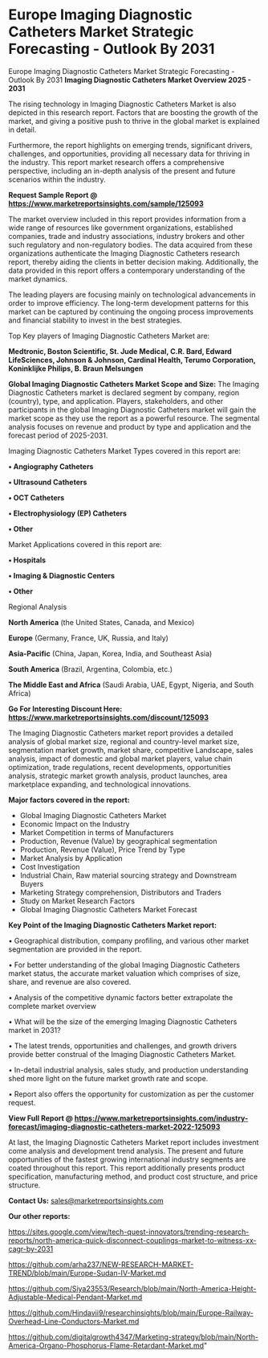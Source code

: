 # Europe Imaging Diagnostic Catheters Market Strategic Forecasting - Outlook By 2031
Europe Imaging Diagnostic Catheters Market Strategic Forecasting - Outlook By 2031
<Strong> Imaging Diagnostic Catheters Market Overview 2025 - 2031</strong>

The rising technology in Imaging Diagnostic Catheters Market is also depicted in this research report. Factors that are boosting the growth of the market, and giving a positive push to thrive in the global market is explained in detail.

Furthermore, the report highlights on emerging trends, significant drivers, challenges, and opportunities, providing all necessary data for thriving in the industry. This report market research offers a comprehensive perspective, including an in-depth analysis of the present and future scenarios within the industry.

<strong>Request Sample Report @ <a href=https://www.marketreportsinsights.com/sample/125093>https://www.marketreportsinsights.com/sample/125093</a></strong>

The market overview included in this report provides information from a wide range of resources like government organizations, established companies, trade and industry associations, industry brokers and other such regulatory and non-regulatory bodies. The data acquired from these organizations authenticate the Imaging Diagnostic Catheters research report, thereby aiding the clients in better decision making. Additionally, the data provided in this report offers a contemporary understanding of the market dynamics.

The leading players are focusing mainly on technological advancements in order to improve efficiency. The long-term development patterns for this market can be captured by continuing the ongoing process improvements and financial stability to invest in the best strategies.

Top Key players of Imaging Diagnostic Catheters Market are:

<strong>Medtronic, Boston Scientific, St. Jude Medical, C.R. Bard, Edward LifeSciences, Johnson & Johnson, Cardinal Health, Terumo Corporation, Koninklijke Philips, B. Braun Melsungen</strong>

<strong><b>Global Imaging Diagnostic Catheters Market Scope and Size:</b></strong>
The Imaging Diagnostic Catheters market is declared segment by company, region (country), type, and application. Players, stakeholders, and other participants in the global Imaging Diagnostic Catheters market will gain the market scope as they use the report as a powerful resource. The segmental analysis focuses on revenue and product by type and application and the forecast period of 2025-2031.

Imaging Diagnostic Catheters Market Types covered in this report are:

<strong>• Angiography Catheters

• Ultrasound Catheters

• OCT Catheters

• Electrophysiology (EP) Catheters

• Other</strong>

Market Applications covered in this report are:

<strong>• Hospitals

• Imaging & Diagnostic Centers

• Other</strong> 

Regional Analysis

<strong>North America</strong> (the United States, Canada, and Mexico)

<strong>Europe</strong> (Germany, France, UK, Russia, and Italy)

<strong>Asia-Pacific</strong> (China, Japan, Korea, India, and Southeast Asia)

<strong>South America</strong> (Brazil, Argentina, Colombia, etc.)

<strong>The Middle East and Africa</strong> (Saudi Arabia, UAE, Egypt, Nigeria, and South Africa)

<strong>Go For Interesting Discount Here: <a href=https://www.marketreportsinsights.com/discount/125093>https://www.marketreportsinsights.com/discount/125093</a></strong>

The Imaging Diagnostic Catheters market report provides a detailed analysis of global market size, regional and country-level market size, segmentation market growth, market share, competitive Landscape, sales analysis, impact of domestic and global market players, value chain optimization, trade regulations, recent developments, opportunities analysis, strategic market growth analysis, product launches, area marketplace expanding, and technological innovations.

<strong><b>Major factors covered in the report:</b></strong>
<ul>
  <li>Global Imaging Diagnostic Catheters Market </li>
  <li>Economic Impact on the Industry</li>
  <li>Market Competition in terms of Manufacturers</li>
  <li>Production, Revenue (Value) by geographical segmentation</li>
  <li>Production, Revenue (Value), Price Trend by Type</li>
  <li>Market Analysis by Application</li>
  <li>Cost Investigation</li>
  <li>Industrial Chain, Raw material sourcing strategy and Downstream Buyers</li>
  <li>Marketing Strategy comprehension, Distributors and Traders</li>
  <li>Study on Market Research Factors</li>
  <li>Global Imaging Diagnostic Catheters Market Forecast</li>
</ul>

<strong><b>Key Point of the Imaging Diagnostic Catheters Market report:</b></strong>

• Geographical distribution, company profiling, and various other market segmentation are provided in the report.

• For better understanding of the global Imaging Diagnostic Catheters market status, the accurate market valuation which comprises of size, share, and revenue are also covered.

• Analysis of the competitive dynamic factors better extrapolate the complete market overview

• What will be the size of the emerging Imaging Diagnostic Catheters market in 2031?

• The latest trends, opportunities and challenges, and growth drivers provide better construal of the Imaging Diagnostic Catheters Market.

• In-detail industrial analysis, sales study, and production understanding shed more light on the future market growth rate and scope.

• Report also offers the opportunity for customization as per the customer request.

<strong><b>View Full Report @ <a href=https://www.marketreportsinsights.com/industry-forecast/imaging-diagnostic-catheters-market-2022-125093>https://www.marketreportsinsights.com/industry-forecast/imaging-diagnostic-catheters-market-2022-125093</a></b></strong>


At last, the Imaging Diagnostic Catheters Market report includes investment come analysis and development trend analysis. The present and future opportunities of the fastest growing international industry segments are coated throughout this report. This report additionally presents product specification, manufacturing method, and product cost structure, and price structure.

<strong>Contact Us:</strong>
sales@marketreportsinsights.com

<strong>Our other reports:</strong>

<a href=https://sites.google.com/view/tech-quest-innovators/trending-research-reports/north-america-quick-disconnect-couplings-market-to-witness-xx-cagr-by-2031>https://sites.google.com/view/tech-quest-innovators/trending-research-reports/north-america-quick-disconnect-couplings-market-to-witness-xx-cagr-by-2031</a>

<a href=https://github.com/arha237/NEW-RESEARCH-MARKET-TREND/blob/main/Europe-Sudan-IV-Market.md>https://github.com/arha237/NEW-RESEARCH-MARKET-TREND/blob/main/Europe-Sudan-IV-Market.md</a>

<a href=https://github.com/Siya23553/Research/blob/main/North-America-Height-Adjustable-Medical-Pendant-Market.md>https://github.com/Siya23553/Research/blob/main/North-America-Height-Adjustable-Medical-Pendant-Market.md</a>

<a href=https://github.com/Hindavii9/researchinsights/blob/main/Europe-Railway-Overhead-Line-Conductors-Market.md>https://github.com/Hindavii9/researchinsights/blob/main/Europe-Railway-Overhead-Line-Conductors-Market.md</a>

<a href=https://github.com/digitalgrowth4347/Marketing-strategy/blob/main/North-America-Organo-Phosphorus-Flame-Retardant-Market.md>https://github.com/digitalgrowth4347/Marketing-strategy/blob/main/North-America-Organo-Phosphorus-Flame-Retardant-Market.md</a>"
